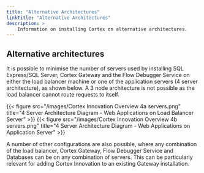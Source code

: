 ```yaml
---
title: "Alternative Architectures"
linkTitle: "Alternative Architectures"
description: >
    Information on installing Cortex on alternative architectures.
---
```


## Alternative architectures

It is possible to minimise the number of servers used by installing SQL Express/SQL Server, Cortex Gateway and the Flow Debugger Service on either the load balancer machine or one of the application servers (4 server architecture), as shown below. A 3 node architecture is not possible as the load balancer cannot route requests to itself.

{{< figure src="/images/Cortex Innovation Overview 4a servers.png" title="4 Server Architecture Diagram - Web Applications on Load Balancer Server" >}}
{{< figure src="/images/Cortex Innovation Overview 4b servers.png" title="4 Server Architecture Diagram - Web Applications on Application Server" >}}

A number of other configurations are also possible, where any combination of the load balancer, Cortex Gateway, Flow Debugger Service and Databases can be on any combination of servers. This can be particularly relevant for adding Cortex Innovation to an existing Gateway installation.
